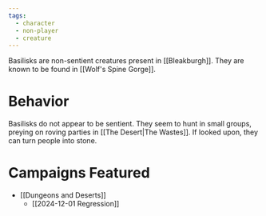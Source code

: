 ```yaml
---
tags:
  - character
  - non-player
  - creature
---
```


Basilisks are non-sentient creatures present in [[Bleakburgh]]. They are known to be found in [[Wolf's Spine Gorge]].

# Behavior

Basilisks do not appear to be sentient. They seem to hunt in small groups, preying on roving parties in [[The Desert|The Wastes]]. If looked upon, they can turn people into stone.

# Campaigns Featured

- [[Dungeons and Deserts]]
	- [[2024-12-01 Regression]]